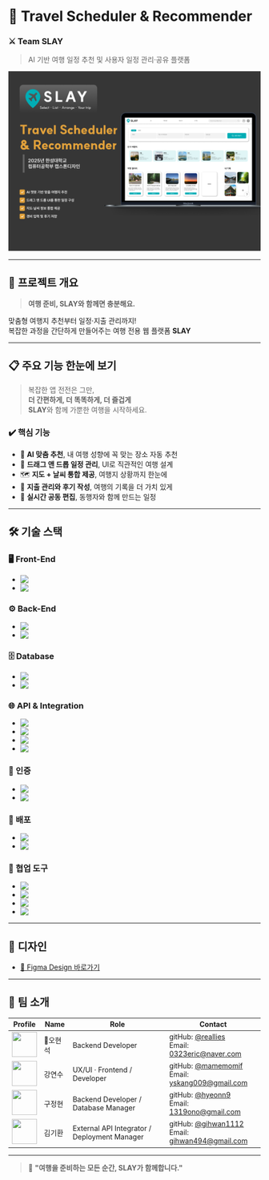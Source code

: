 # 🧭 Travel Scheduler & Recommender

### ⚔️ Team SLAY

> AI 기반 여행 일정 추천 및 사용자 일정 관리·공유 플랫폼

![Thumbnail](docs/Thumbnail.png)

---

## 📌 프로젝트 개요

> **여행 준비, SLAY와 함께면 충분해요.** 

맞춤형 여행지 추천부터 일정·지출 관리까지!  
복잡한 과정을 간단하게 만들어주는 여행 전용 웹 플랫폼 **SLAY**

---

## 📋 주요 기능 한눈에 보기

> 복잡한 앱 전전은 그만,  
> **더 간편하게, 더 똑똑하게, 더 즐겁게**  
> **SLAY**와 함께 가뿐한 여행을 시작하세요.

### ✔️ 핵심 기능

- 🧠 **AI 맞춤 추천**, 내 여행 성향에 꼭 맞는 장소 자동 추천
- 📆 **드래그 앤 드롭 일정 관리**, UI로 직관적인 여행 설계
- 🗺️ **지도 + 날씨 통합 제공**, 여행지 상황까지 한눈에
- 💸 **지출 관리와 후기 작성**, 여행의 기록을 더 가치 있게
- 🤝 **실시간 공동 편집**, 동행자와 함께 만드는 일정

---

## 🛠 기술 스택


### 🖥️ Front-End

- <img src="https://img.shields.io/badge/react-%2361DAFB.svg?&style=for-the-badge&logo=react&logoColor=black" align="left" />
- <img src="https://img.shields.io/badge/figma-%23F24E1E.svg?&style=for-the-badge&logo=figma&logoColor=white" align="left" />

### ⚙️ Back-End

- <img src="https://img.shields.io/badge/node.js-%23339933.svg?&style=for-the-badge&logo=node.js&logoColor=white" align="left" />
- <img src="https://img.shields.io/badge/visual%20studio%20code-%23007ACC.svg?&style=for-the-badge&logo=visual%20studio%20code&logoColor=white" align="left" />

### 🗄️ Database

- <img src="https://img.shields.io/badge/postgresql-%23336791.svg?&style=for-the-badge&logo=postgresql&logoColor=white" align="left" />
- <img src="https://img.shields.io/badge/prisma-%232D3748.svg?&style=for-the-badge&logo=prisma&logoColor=white" align="left" />

### 🌐 API & Integration

- <img src="https://img.shields.io/badge/kakao%20map-%23FFCD00.svg?&style=for-the-badge&logo=kakao&logoColor=black" align="left" />
- <img src="https://img.shields.io/badge/openweather-%23007396.svg?&style=for-the-badge&logo=openweather&logoColor=white" align="left" />
- <img src="https://img.shields.io/badge/openai-%23412991.svg?&style=for-the-badge&logo=openai&logoColor=white" align="left" />
- <img src="https://img.shields.io/badge/google%20calendar-%234285F4.svg?&style=for-the-badge&logo=google-calendar&logoColor=white" align="left" />

### 🔐 인증

- <img src="https://img.shields.io/badge/JWT-%23007ACC.svg?&style=for-the-badge&logo=jsonwebtokens&logoColor=white" align="left" />
- <img src="https://img.shields.io/badge/OAuth%202.0-%2326A69A.svg?&style=for-the-badge&logo=oauth&logoColor=white" align="left" />

### 🚀 배포

- <img src="https://img.shields.io/badge/amazon%20aws-%23232F3E.svg?&style=for-the-badge&logo=amazon-aws&logoColor=white" align="left" />
- <img src="https://img.shields.io/badge/nginx-%23269539.svg?&style=for-the-badge&logo=nginx&logoColor=white" align="left" />

### 🧩 협업 도구

- <img src="https://img.shields.io/badge/github-%23181717.svg?&style=for-the-badge&logo=github&logoColor=white" align="left" />
- <img src="https://img.shields.io/badge/notion-%23000000.svg?&style=for-the-badge&logo=notion&logoColor=white" align="left" />
- <img src="https://img.shields.io/badge/kakaotalk-%23FFCD00.svg?&style=for-the-badge&logo=kakaotalk&logoColor=black" align="left" />
- <img src="https://img.shields.io/badge/discord-%237289DA.svg?&style=for-the-badge&logo=discord&logoColor=white" align="left" />

---

## 🎨 디자인

- [📎 Figma Design 바로가기](https://www.figma.com/design/43bODe77hYu02GHCPcvaD1/2025-1-%EC%BA%A1%EC%8A%A4%ED%86%A4-%EB%94%94%EC%9E%90%EC%9D%B8?node-id=0-1&t=JjS8VRgIPhXlqtoS-1)

---

## 👥 팀 소개

| Profile                                                      | Name     | Role                                 | Contact                                                      |
| ------------------------------------------------------------ | -------- | ------------------------------------ | ------------------------------------------------------------ |
| <img src="https://github.com/reallies.png" width="50" height="50"> | 👑오현석 | Backend Developer                    | gitHub: [@reallies](https://github.com/reallies)<br>Email: 0323eric@naver.com |
| <img src="https://github.com/mamemomif.png" width="50" height="50"> | 강연수   | UX/UI · Frontend / Developer         | gitHub: [@mamemomif](https://github.com/mamemomif)<br>Email: yskang009@gmail.com |
| <img src="https://github.com/hyeonn9.png" width="50" height="50"> | 구정현   | Backend Developer / Database Manager | gitHub: [@hyeonn9](https://github.com/hyeonn9)<br>Email: 1319ono@gmail.com |
| <img src="https://github.com/gihwan1112.png" width="50" height="50"> | 김기환   | External API Integrator / Deployment Manager                   | gitHub: [@gihwan1112](https://github.com/gihwan1112)<br>Email: gihwan494@gmail.com |

---

> 👏 **"여행을 준비하는 모든 순간, SLAY가 함께합니다."**